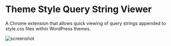 # Theme Style Query String Viewer

A Chrome extension that allows quick viewing of query strings appended to style.css files within WordPress themes.

![screenshot](https://cloud.githubusercontent.com/assets/6676674/22557815/a7789d1e-e939-11e6-878e-44faa58f2b44.jpg)
